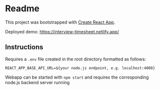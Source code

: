 # Readme

This project was bootstrapped with [Create React App](https://github.com/facebook/create-react-app).

Deployed demo: https://interview-timesheet.netlify.app/

 ## Instructions
Requires a `.env` file created in the root directory formatted as follows:
```
REACT_APP_BASE_API_URL=${your node.js endpoint, e.g. localhost:4000}
```
Webapp can be started with `npm start` and requires the corresponding node.js backend server running

